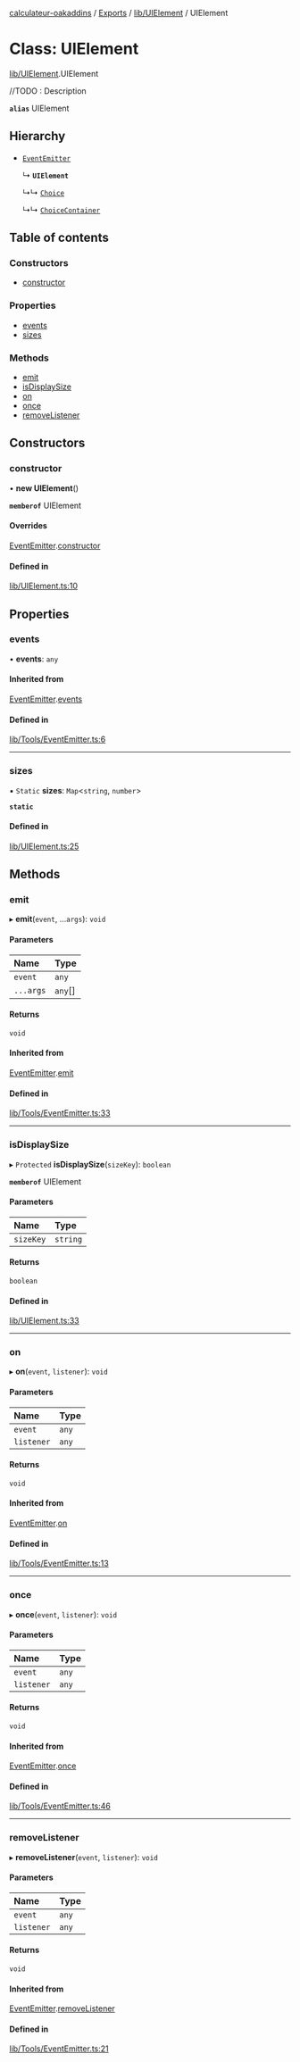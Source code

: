 [calculateur-oakaddins](../README.md) / [Exports](../modules.md) / [lib/UIElement](../modules/lib_uielement.md) / UIElement

# Class: UIElement

[lib/UIElement](../modules/lib_uielement.md).UIElement

//TODO : Description

**`alias`** UIElement

## Hierarchy

- [`EventEmitter`](lib_tools_eventemitter.eventemitter.md)

  ↳ **`UIElement`**

  ↳↳ [`Choice`](lib_choicesmanagement_choices_choice.choice.md)

  ↳↳ [`ChoiceContainer`](lib_choicesmanagement_choices_choicecontainer.choicecontainer.md)

## Table of contents

### Constructors

- [constructor](lib_uielement.uielement.md#constructor)

### Properties

- [events](lib_uielement.uielement.md#events)
- [sizes](lib_uielement.uielement.md#sizes)

### Methods

- [emit](lib_uielement.uielement.md#emit)
- [isDisplaySize](lib_uielement.uielement.md#isdisplaysize)
- [on](lib_uielement.uielement.md#on)
- [once](lib_uielement.uielement.md#once)
- [removeListener](lib_uielement.uielement.md#removelistener)

## Constructors

### constructor

• **new UIElement**()

**`memberof`** UIElement

#### Overrides

[EventEmitter](lib_tools_eventemitter.eventemitter.md).[constructor](lib_tools_eventemitter.eventemitter.md#constructor)

#### Defined in

[lib/UIElement.ts:10](https://github.com/P0ulpy/Configurateur-OakAddins/blob/48879bc/src/lib/UIElement.ts#L10)

## Properties

### events

• **events**: `any`

#### Inherited from

[EventEmitter](lib_tools_eventemitter.eventemitter.md).[events](lib_tools_eventemitter.eventemitter.md#events)

#### Defined in

[lib/Tools/EventEmitter.ts:6](https://github.com/P0ulpy/Configurateur-OakAddins/blob/48879bc/src/lib/Tools/EventEmitter.ts#L6)

___

### sizes

▪ `Static` **sizes**: `Map`<`string`, `number`\>

**`static`**

#### Defined in

[lib/UIElement.ts:25](https://github.com/P0ulpy/Configurateur-OakAddins/blob/48879bc/src/lib/UIElement.ts#L25)

## Methods

### emit

▸ **emit**(`event`, ...`args`): `void`

#### Parameters

| Name | Type |
| :------ | :------ |
| `event` | `any` |
| `...args` | `any`[] |

#### Returns

`void`

#### Inherited from

[EventEmitter](lib_tools_eventemitter.eventemitter.md).[emit](lib_tools_eventemitter.eventemitter.md#emit)

#### Defined in

[lib/Tools/EventEmitter.ts:33](https://github.com/P0ulpy/Configurateur-OakAddins/blob/48879bc/src/lib/Tools/EventEmitter.ts#L33)

___

### isDisplaySize

▸ `Protected` **isDisplaySize**(`sizeKey`): `boolean`

**`memberof`** UIElement

#### Parameters

| Name | Type |
| :------ | :------ |
| `sizeKey` | `string` |

#### Returns

`boolean`

#### Defined in

[lib/UIElement.ts:33](https://github.com/P0ulpy/Configurateur-OakAddins/blob/48879bc/src/lib/UIElement.ts#L33)

___

### on

▸ **on**(`event`, `listener`): `void`

#### Parameters

| Name | Type |
| :------ | :------ |
| `event` | `any` |
| `listener` | `any` |

#### Returns

`void`

#### Inherited from

[EventEmitter](lib_tools_eventemitter.eventemitter.md).[on](lib_tools_eventemitter.eventemitter.md#on)

#### Defined in

[lib/Tools/EventEmitter.ts:13](https://github.com/P0ulpy/Configurateur-OakAddins/blob/48879bc/src/lib/Tools/EventEmitter.ts#L13)

___

### once

▸ **once**(`event`, `listener`): `void`

#### Parameters

| Name | Type |
| :------ | :------ |
| `event` | `any` |
| `listener` | `any` |

#### Returns

`void`

#### Inherited from

[EventEmitter](lib_tools_eventemitter.eventemitter.md).[once](lib_tools_eventemitter.eventemitter.md#once)

#### Defined in

[lib/Tools/EventEmitter.ts:46](https://github.com/P0ulpy/Configurateur-OakAddins/blob/48879bc/src/lib/Tools/EventEmitter.ts#L46)

___

### removeListener

▸ **removeListener**(`event`, `listener`): `void`

#### Parameters

| Name | Type |
| :------ | :------ |
| `event` | `any` |
| `listener` | `any` |

#### Returns

`void`

#### Inherited from

[EventEmitter](lib_tools_eventemitter.eventemitter.md).[removeListener](lib_tools_eventemitter.eventemitter.md#removelistener)

#### Defined in

[lib/Tools/EventEmitter.ts:21](https://github.com/P0ulpy/Configurateur-OakAddins/blob/48879bc/src/lib/Tools/EventEmitter.ts#L21)
